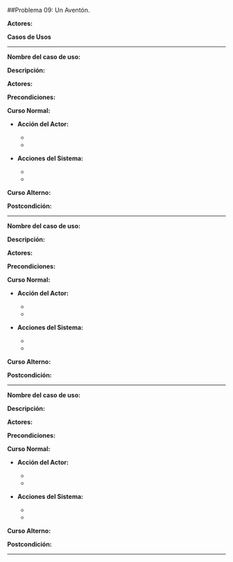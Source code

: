 ##Problema 09: Un Aventón.

**Actores:**


**Casos de Usos**


___

**Nombre del caso de uso:**

**Descripción:** 

**Actores:** 

**Precondiciones:**

**Curso Normal:**

- **Acción del Actor:**

	-
	
	-

- **Acciones del Sistema:**

	-
	
	-

**Curso Alterno:**

**Postcondición:**

___

**Nombre del caso de uso:**

**Descripción:** 

**Actores:** 

**Precondiciones:**

**Curso Normal:**

- **Acción del Actor:**

	-
	
	-

- **Acciones del Sistema:**

	-
	
	-

**Curso Alterno:**

**Postcondición:**

___

**Nombre del caso de uso:**

**Descripción:** 

**Actores:** 

**Precondiciones:**

**Curso Normal:**

- **Acción del Actor:**

	-
	
	-

- **Acciones del Sistema:**

	-
	
	-

**Curso Alterno:**

**Postcondición:**

___
